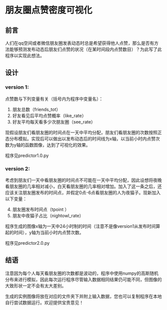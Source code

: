 # 朋友圈点赞密度可视化



## 前言

人们在qq空间或者微信朋友圈发表动态时总是希望获得他人点赞，那么是否有方法能够预测发布动态后朋友们点赞的状况（在某时间段内点赞数目）？为此写了此程序以实现此想法。



## 设计

### version 1:

点赞数与下列变量有关（括号内为程序中变量名）：

1. 朋友总数（friends_tot）
2. 好友看见后平均点赞概率（like_rate）
3. 好友平均每天看多少次朋友圈（see_rate）

现假设朋友们看朋友圈的时间点在一天中平均分配，朋友们看朋友圈的次数按照正态分布模拟。实现后可以做出以发布动态后的时间线为x轴，以当前小时内点赞次数为y轴的函数图像，达到了可视化的效果。

程序见predictor1.0.py


### version 2:

考虑到朋友们一天中看朋友圈的时间点不可能在一天中平均分配，因此设想将夜晚看朋友圈的几率相对减小，白天看朋友圈的几率相对增加。加入了这一条之后，还应该关注朋友圈发布的时间点，并假定0点-6点看朋友圈的人为夜猫子。现新加入以下变量：

4. 朋友圈发布时间点（tpoint ）
5. 朋友中夜猫子占比（nightowl_rate）

程序生成的图像x轴为一天中24小时制的时间（注意不是像version1从发布时间算起的时间），y轴为当前小时内点赞次数。

程序见predictor2.0.py



## 结语

注意因为每个人每天看朋友圈的次数都是波动的，程序中使用numpy的高斯随机分布来进行模拟，因此每次运行程序尽管输入数据相同结果仍可能不同，但图像的大致形状一定不会有太大差别。

生成的实例图像将放在对应的文件夹下并附上输入数据，您也可以复制程序在本地自行尝试数据运行。欢迎提供宝贵意见！

